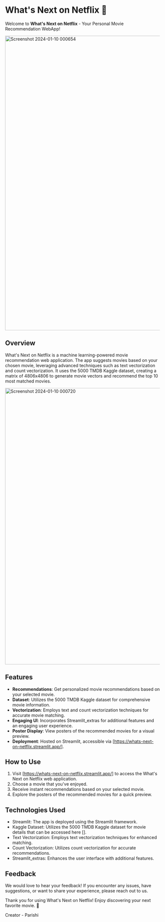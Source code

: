 # What's Next on Netflix 🍿

Welcome to **What's Next on Netflix** - Your Personal Movie Recommendation WebApp!

<img width="960" alt="Screenshot 2024-01-10 000654" src="https://github.com/thatdamncoder/whats-next-on-netflix/assets/144144009/e7fd9890-42f5-435c-a6cb-19471ede83e8">


## Overview

What's Next on Netflix is a machine learning-powered movie recommendation web application. The app suggests movies based on your chosen movie, leveraging advanced techniques such as text vectorization and count vectorization. It uses the 5000 TMDB Kaggle dataset, creating a matrix of 4806x4806 to generate movie vectors and recommend the top 10 most matched movies.


 <img width="901" alt="Screenshot 2024-01-10 000720" src="https://github.com/thatdamncoder/whats-next-on-netflix/assets/144144009/d1a07c7b-d06b-42cd-be30-b54fdb74b35b">


## Features

- **Recommendations**: Get personalized movie recommendations based on your selected movie.
- **Dataset**: Utilizes the 5000 TMDB Kaggle dataset for comprehensive movie information.
- **Vectorization**: Employs text and count vectorization techniques for accurate movie matching.
- **Engaging UI**: Incorporates Streamlit_extras for additional features and an engaging user experience.
- **Poster Display**: View posters of the recommended movies for a visual preview.
- **Deployment**: Hosted on Streamlit, accessible via [https://whats-next-on-netflix.streamlit.app/].

## How to Use

1. Visit [https://whats-next-on-netflix.streamlit.app/] to access the What's Next on Netflix web application.
2. Choose a movie that you've enjoyed.
3. Receive instant recommendations based on your selected movie.
4. Explore the posters of the recommended movies for a quick preview.

## Technologies Used

- Streamlit: The app is deployed using the Streamlit framework.
- Kaggle Dataset: Utilizes the 5000 TMDB Kaggle dataset for movie details that can be accessed here [].
- Text Vectorization: Employs text vectorization techniques for enhanced matching.
- Count Vectorization: Utilizes count vectorization for accurate recommendations.
- Streamlit_extras: Enhances the user interface with additional features.

## Feedback

We would love to hear your feedback! If you encounter any issues, have suggestions, or want to share your experience, please reach out to us.

Thank you for using What's Next on Netflix! Enjoy discovering your next favorite movie. 🍿


Creator - Parishi
